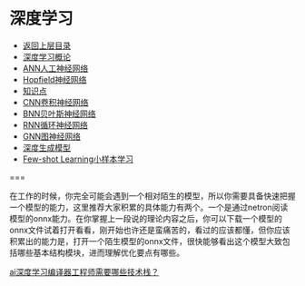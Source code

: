 # 深度学习

* [返回上层目录](../README.md)
* [深度学习概论](deep-learning-introduction/deep-learning-introduction.md)
* [ANN人工神经网络](artificial-neural-network/artificial-neural-network.md)
* [Hopfield神经网络](hopfield-neural-network/hopfield-neural-network.md)
* [知识点](tips/tips.md)
* [CNN卷积神经网络](convolutional-neural-network/convolutional-neural-network.md)
* [BNN贝叶斯神经网络](beyesian-neural-network/beyesian-neural-network.md)
* [RNN循环神经网络](recurrent-neural-network/recurrent-neural-network.md)
* [GNN图神经网络](graph-neural-networks/graph-neural-networks.md)
* [深度生成模型](deep-generative-models/deep-generative-models.md)
* [Few-shot Learning小样本学习](few-shot-learning/few-shot-learning.md)





===

在工作的时候，你完全可能会遇到一个相对陌生的模型，所以你需要具备快速把握一个模型的能力，这里推荐大家积累的具体能力有两个。一个是通过netron阅读模型的onnx能力。在你掌握上一段说的理论内容之后，你可以下载一个模型的onnx文件试着打开看看，刚开始也许还是蛮痛苦的，看过的应该都懂，但你应该积累出的能力是，打开一个陌生模型的onnx文件，很快能够看出这个模型大致包括哪些基本结构模块，进而理解优化要点有哪些。

[ai深度学习编译器工程师需要哪些技术栈？](https://www.zhihu.com/question/532768471/answer/2692111925)

